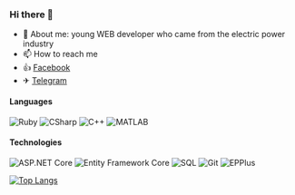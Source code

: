 ### Hi there 👋

- 💬 About me: young WEB developer who came from the electric power industry
- 📫 How to reach me
- 👍  [Facebook](https://www.facebook.com/profile.php?id=100005119875365)
- ✈ [Telegram](https://t.me/Yasha_win)

#### Languages

![Ruby](https://img.shields.io/badge/-Ruby-fff?&logo=ruby&logoColor=red)
![CSharp](https://img.shields.io/badge/-CSharp-fff?&logo=c-sharp&logoColor=blue)
![C++](https://img.shields.io/badge/C++-fff?logo=C%2B%2B&logoColor=blue)
![MATLAB](https://img.shields.io/badge/MATLAB-fff?logoColor=white)

#### Technologies
![ASP.NET Core](https://img.shields.io/badge/-ASP.NET%20Core-fff?style=flat&logo=.net&logoColor=blue)
![Entity Framework Core](https://img.shields.io/badge/-Entity_Framework_Core-fff?style=flat&logo=Microsoft&logoColor=0078D7)
![SQL](https://img.shields.io/badge/-SQL-fff?style=flat&logo=Microsoft-SQL-Server&logoColor=blue)
![Git](https://img.shields.io/badge/-Git-fff?style=flat&logo=git)
![EPPlus](https://img.shields.io/badge/MATLAB-fff?logoColor=white)

[![Top Langs](https://github-readme-stats.vercel.app/api/top-langs/?username=YashaVinter&layout=compact&theme=dark)](https://github.com/anuraghazra/github-readme-stats)
